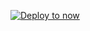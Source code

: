 [![Deploy to now](https://deploy.now.sh/static/button.svg)](https://deploy.now.sh/?repo=https://github.com/AbdulYahya/ayahya.dev)

